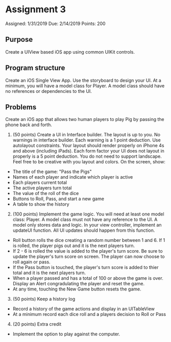 # Assignment 3

Assigned: 1/31/2019
Due: 2/14/2019
Points: 200

## Purpose
Create a UIView based iOS app using common UIKit controls.

## Program structure
Create an iOS Single View App.  Use the storyboard to design your UI.  At a minimum, you will have a model class for Player.  A model class should have no references or dependencies to the UI.

## Problems
Create an iOS app that allows two human players to play Pig by passing the phone back and forth.

1. (50 points) Create a UI in Interface builder.  The layout is up to you.  No warnings in interface builder.  Each warning is a 1 point deduction.  Use autolayout constraints.  Your layout should render properly on iPhone 4s and above (including iPads).  Each form factor your UI does not layout in properly is a 5 point deduction.  You do not need to support landscape.  Feel free to be creative with you layout and colors.
On the screen, show:
  * The title of the game: "Pass the Pigs"
  * Names of each player and indicate which player is active
  * Each players current total
  * The active players turn total
  * The value of the roll of the dice
  * Buttons to Roll, Pass, and start a new game
  * A table to show the history
  

2. (100 points) Implement the game logic.  You will need at least one model class: Player.  A model class must not have any reference to the UI.  A model only stores data and logic.  In your view controller, implement an updateUI function.  All UI updates should happen from this function.
  * Roll button rolls the dice creating a random number between 1 and 6.  If 1 is rolled, the player pigs out and it is the next players turn.
  * If 2 - 6 is rolled the value is added to the player's turn score.  Be sure to update the player's turn score on screen.  The player can now choose to roll again or pass.
  * If the Pass button is touched, the player's turn score is added to thier total and it is the next players turn.
  * When a player passed and has a total of 100 or above the game is over.  Display an Alert congradulating the player and reset the game. 
  * At any time, touching the New Game button resets the game.


3. (50 points) Keep a history log
 * Record a history of the game actions and display in an UITableView
 * At a minimum record each dice roll and a players decision to Roll or Pass


 4. (20 points) Extra credit
 * Implement the option to play against the computer.

